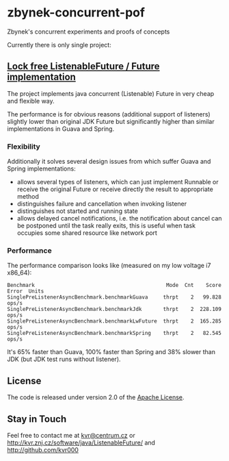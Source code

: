 # zbynek-concurrent-pof

Zbynek's concurrent experiments and proofs of concepts

Currently there is only single project:

## [Lock free ListenableFuture / Future implementation](zbynek-lwfuture-pof/)

The project implements java concurrent (Listenable) Future in very cheap and flexible way.

The performance is for obvious reasons (additional support of listeners) slightly lower than original JDK Future but significantly higher than similar implementations in Guava and Spring.

### Flexibility

Additionally it solves several design issues from which suffer Guava and Spring implementations:
- allows several types of listeners, which can just implement Runnable or receive the original Future or receive directly the result to appropriate method
- distinguishes failure and cancellation when invoking listener
- distinguishes not started and running state
- allows delayed cancel notifications, i.e. the notification about cancel can be postponed until the task really exits, this is useful when task occupies some shared resource like network port

### Performance

The performance comparison looks like (measured on my low voltage i7 x86_64):
```
Benchmark                                           Mode  Cnt    Score   Error  Units
SinglePreListenerAsyncBenchmark.benchmarkGuava     thrpt    2   99.828          ops/s
SinglePreListenerAsyncBenchmark.benchmarkJdk       thrpt    2  228.109          ops/s
SinglePreListenerAsyncBenchmark.benchmarkLwFuture  thrpt    2  165.285          ops/s
SinglePreListenerAsyncBenchmark.benchmarkSpring    thrpt    2   82.545          ops/s
```

It's 65% faster than Guava, 100% faster than Spring and 38% slower than JDK (but JDK test runs without  listener).

## License

The code is released under version 2.0 of the [Apache License][].

## Stay in Touch

Feel free to contact me at kvr@centrum.cz or http://kvr.znj.cz/software/java/ListenableFuture/ and http://github.com/kvr000

[Apache License]: http://www.apache.org/licenses/LICENSE-2.0
